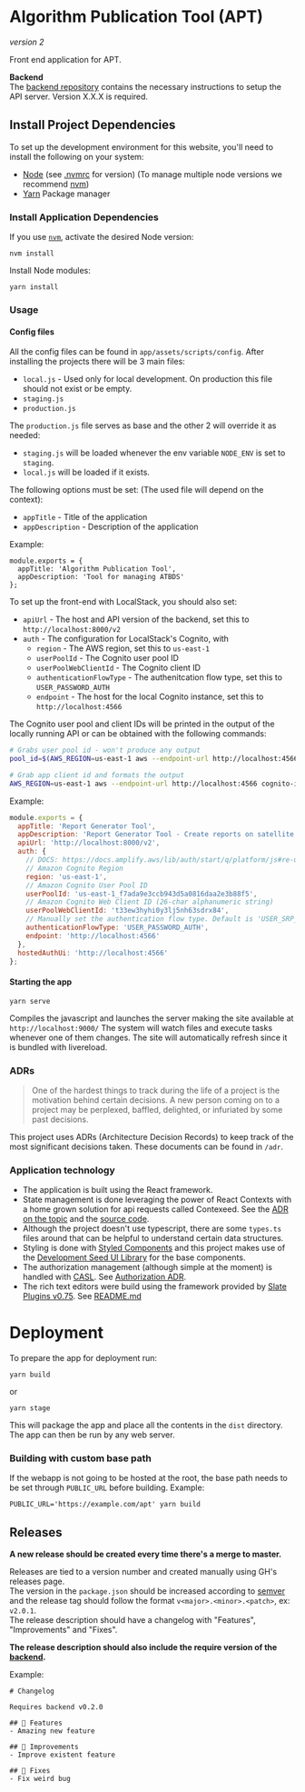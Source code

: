 # Algorithm Publication Tool (APT)
_version 2_

Front end application for APT.

**Backend**  
The [backend repository](https://github.com/developmentseed/nasa-apt) contains the necessary instructions to setup the API server. Version X.X.X is required.

## Install Project Dependencies
To set up the development environment for this website, you'll need to install the following on your system:

- [Node](http://nodejs.org/) (see [.nvmrc](./.nvmrc) for version) (To manage multiple node versions we recommend [nvm](https://github.com/creationix/nvm))
- [Yarn](https://yarnpkg.com/) Package manager

### Install Application Dependencies

If you use [`nvm`](https://github.com/creationix/nvm), activate the desired Node version:

```
nvm install
```

Install Node modules:

```
yarn install
```

### Usage

#### Config files
All the config files can be found in `app/assets/scripts/config`.
After installing the projects there will be 3 main files:
  - `local.js` - Used only for local development. On production this file should not exist or be empty.
  - `staging.js`
  - `production.js`

The `production.js` file serves as base and the other 2 will override it as needed:
  - `staging.js` will be loaded whenever the env variable `NODE_ENV` is set to `staging`.
  - `local.js` will be loaded if it exists.

The following options must be set: (The used file will depend on the context):
  - `appTitle` - Title of the application
  - `appDescription` - Description of the application

Example:
```
module.exports = {
  appTitle: 'Algorithm Publication Tool',
  appDescription: 'Tool for managing ATBDS'
};
```

To set up the front-end with LocalStack, you should also set:

- `apiUrl` - The host and API version of the backend, set this to `http://localhost:8000/v2`
- `auth` - The configuration for LocalStack's Cognito, with
  - `region` - The AWS region, set this to `us-east-1`
  - `userPoolId` - The Cognito user pool ID
  - `userPoolWebClientId` - The Cognito client ID
  - `authenticationFlowType` - The authenitcation flow type, set this to `USER_PASSWORD_AUTH`
  - `endpoint` - The host for the local Cognito instance, set this to `http://localhost:4566`

The Cognito user pool and client IDs will be printed in the output of the locally running API or can be obtained with the following commands:

```sh
# Grabs user pool id - won't produce any output
pool_id=$(AWS_REGION=us-east-1 aws --endpoint-url http://localhost:4566 cognito-idp list-user-pools --no-sign-request --max-results 100 | jq -rc '.UserPools[0].Id')

# Grab app client id and formats the output
AWS_REGION=us-east-1 aws --endpoint-url http://localhost:4566 cognito-idp list-user-pool-clients --user-pool-id $pool_id  --no-sign-request --max-results 10 | jq -rc '.UserPoolClients[0] | {ClientId: .ClientId, UserPoolId: .UserPoolId}'
```

Example:
```js
module.exports = {
  appTitle: 'Report Generator Tool',
  appDescription: 'Report Generator Tool - Create reports on satellite needs.',
  apiUrl: 'http://localhost:8000/v2',
  auth: {
    // DOCS: https://docs.amplify.aws/lib/auth/start/q/platform/js#re-use-existing-authentication-resource
    // Amazon Cognito Region
    region: 'us-east-1',
    // Amazon Cognito User Pool ID
    userPoolId: 'us-east-1_f7ada9e3ccb943d5a0816daa2e3b88f5',
    // Amazon Cognito Web Client ID (26-char alphanumeric string)
    userPoolWebClientId: 't33ew3hyhi0y3lj5nh63sdrx84',
    // Manually set the authentication flow type. Default is 'USER_SRP_AUTH'
    authenticationFlowType: 'USER_PASSWORD_AUTH',
    endpoint: 'http://localhost:4566'
  },
  hostedAuthUi: 'http://localhost:4566'
};
```

#### Starting the app

```
yarn serve
```
Compiles the javascript and launches the server making the site available at `http://localhost:9000/`
The system will watch files and execute tasks whenever one of them changes.
The site will automatically refresh since it is bundled with livereload.

### ADRs
> One of the hardest things to track during the life of a project is the motivation behind certain decisions. A new person coming on to a project may be perplexed, baffled, delighted, or infuriated by some past decisions.

This project uses ADRs (Architecture Decision Records) to keep track of the most significant decisions taken.
These documents can be found in `/adr`.

### Application technology
- The application is built using the React framework.
- State management is done leveraging the power of React Contexts with a home grown solution for api requests called Contexeed. See the [ADR on the topic](./adr/0001-data-management.md) and the [source code](./app/assets/scripts/utils/contexeed/README.md).
- Although the project doesn't use typescript, there are some `types.ts` files around that can be helpful to understand certain data structures.
- Styling is done with [Styled Components](https://styled-components.com/) and this project makes use of the [Development Seed UI Library](https://devseed-ui-library.surge.sh) for the base components.
- The authorization management (although simple at the moment) is handled with [CASL](https://casl.js.org/v5/en/). See [Authorization ADR](./adr/0002-a11n.md).
- The rich text editors were build using the framework provided by [Slate Plugins v0.75](https://github.com/udecode/slate-plugins/tree/v0.75.2). See [README.md](./app/assets/scripts/components/slate/README.md)

# Deployment
To prepare the app for deployment run:

```
yarn build
```
or
```
yarn stage
```
This will package the app and place all the contents in the `dist` directory.
The app can then be run by any web server.

### Building with custom base path
If the webapp is not going to be hosted at the root, the base path needs to be set through `PUBLIC_URL` before building.
Example:
```
PUBLIC_URL='https://example.com/apt' yarn build
```

## Releases

**A new release should be created every time there's a merge to master.**

Releases are tied to a version number and created manually using GH's releases page.  
The version in the `package.json` should be increased according to [semver](https://semver.org/) and the release tag should follow the format `v<major>.<minor>.<patch>`, ex: `v2.0.1`.  
The release description should have a changelog with "Features", "Improvements" and "Fixes".

**The release description should also include the require version of the [backend](https://github.com/developmentseed/nasa-apt).**

Example:
```
# Changelog

Requires backend v0.2.0

## 🎉 Features
- Amazing new feature

## 🚀 Improvements
- Improve existent feature

## 🐛 Fixes
- Fix weird bug
```
